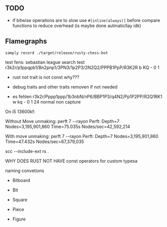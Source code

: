 ## TODO

- if bitwise operations are to slow use `#[inline(always)]` before compare functions to reduce overhead (is maybe done autmaticllay idk)

## Flamegraphs

`samply record ./target/release/rusty-chess-bot`

test fens:
sebastian league search test r3k2r/p1ppqpb1/Bn2pnp1/3PN3/1p2P3/2N2Q2/PPPB1PpP/R3K2R b KQ - 0 1

- rust not trait is not const why???

- debug traits and other traits removen if not needed

- es fehlen r3k2r/Pppp1ppp/1b3nbN/nP6/BBP1P3/q4N2/Pp1P2PP/R2Q1RK1 w kq - 0 1
  24 normal non capture

On i5 13600kf:

Without Move unmaking:
perft 7 --rayon
Perft: Depth=7 Nodes=3,195,901,860 Time=75.035s Nodes/sec=42,592,214

With move unmaking:
perft 7 --rayon
Perft: Depth=7 Nodes=3,195,901,860 Time=47.432s Nodes/sec=67,379,035

scc --include-ext rs .

WHY DOES RUST NOT HAVE const operators for custom typesa

naming convetions

- Bitboard
- Bit
- Square

- Piece
- Figure
